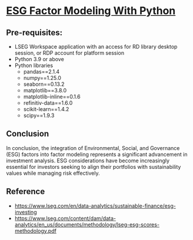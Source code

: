 # [ESG Factor Modeling With Python](https://developers.lseg.com/en/article-catalog/article/esg-factor-modeling-with-python)
## Pre-requisites:
- LSEG Workspace application with an access for RD library desktop session, or RDP account for platform session
- Python 3.9 or above
- Python libraries
  - pandas==2.1.4
  - numpy==1.25.0
  - seaborn==0.13.2
  - matplotlib==3.8.0
  - matplotlib-inline==0.1.6
  - refinitiv-data==1.6.0
  - scikit-learn==1.4.2
  - scipy==1.9.3

## Conclusion
In conclusion, the integration of Environmental, Social, and Governance (ESG) factors into factor modeling represents a significant advancement in investment analysis. ESG considerations have become increasingly essential for investors seeking to align their portfolios with sustainability values while managing risk effectively.

## Reference
- https://www.lseg.com/en/data-analytics/sustainable-finance/esg-investing
- https://www.lseg.com/content/dam/data-analytics/en_us/documents/methodology/lseg-esg-scores-methodology.pdf
